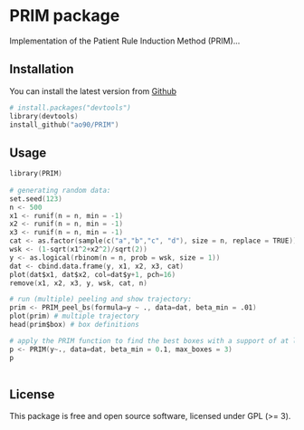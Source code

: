 # PRIM package
Implementation of the Patient Rule Induction Method (PRIM)...


 
 
## Installation
 
You can install the latest version from
[Github](https://github.com/ao90/PRIM)
 
```s
# install.packages("devtools")
library(devtools)
install_github("ao90/PRIM") 
```
 
## Usage
 
```s
library(PRIM)
 
# generating random data:
set.seed(123)
n <- 500
x1 <- runif(n = n, min = -1)
x2 <- runif(n = n, min = -1)
x3 <- runif(n = n, min = -1)
cat <- as.factor(sample(c("a","b","c", "d"), size = n, replace = TRUE))
wsk <- (1-sqrt(x1^2+x2^2)/sqrt(2))
y <- as.logical(rbinom(n = n, prob = wsk, size = 1))
dat <- cbind.data.frame(y, x1, x2, x3, cat)
plot(dat$x1, dat$x2, col=dat$y+1, pch=16)
remove(x1, x2, x3, y, wsk, cat, n)

# run (multiple) peeling and show trajectory:
prim <- PRIM_peel_bs(formula=y ~ ., data=dat, beta_min = .01)
plot(prim) # multiple trajectory
head(prim$box) # box definitions

# apply the PRIM function to find the best boxes with a support of at least 0.1:
p <- PRIM(y~., data=dat, beta_min = 0.1, max_boxes = 3)
p
 
```
 
## License
 
This package is free and open source software, licensed under GPL (>= 3).
